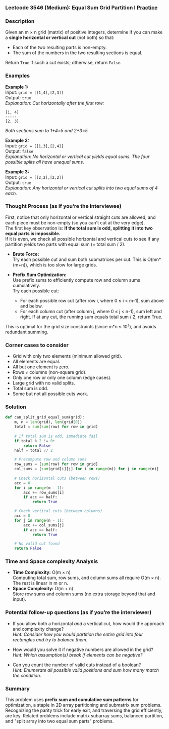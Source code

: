 ### Leetcode 3546 (Medium): Equal Sum Grid Partition I [Practice](https://leetcode.com/problems/equal-sum-grid-partition-i)

### Description  
Given an m × n grid (matrix) of positive integers, determine if you can make a **single horizontal or vertical cut** (not both) so that:
- Each of the two resulting parts is non-empty.
- The sum of the numbers in the two resulting sections is equal.

Return `True` if such a cut exists; otherwise, return `False`.

### Examples  

**Example 1:**  
Input: `grid = [[1,4],[2,3]]`  
Output: `true`  
*Explanation: Cut horizontally after the first row:*
```
[1, 4]
-----
[2, 3]
```
*Both sections sum to 1+4=5 and 2+3=5.*

**Example 2:**  
Input: `grid = [[1,3],[2,4]]`  
Output: `false`  
*Explanation: No horizontal or vertical cut yields equal sums. The four possible splits all have unequal sums.*

**Example 3:**  
Input: `grid = [[2,2],[2,2]]`  
Output: `true`  
*Explanation: Any horizontal or vertical cut splits into two equal sums of 4 each.*

### Thought Process (as if you’re the interviewee)  
First, notice that only horizontal or vertical straight cuts are allowed, and each piece must be non-empty (so you can't cut at the very edge).  
The first key observation is: **If the total sum is odd, splitting it into two equal parts is impossible.**  
If it is even, we check all possible horizontal and vertical cuts to see if any partition yields two parts with equal sum (= total sum / 2).

- **Brute Force:**  
  Try each possible cut and sum both submatrices per cut. This is O(mn\*(m+n)), which is too slow for large grids.

- **Prefix Sum Optimization:**  
  Use prefix sums to efficiently compute row and column sums cumulatively.  
  Try each possible cut:
    - For each possible row cut (after row i, where 0 ≤ i < m-1), sum above and below.
    - For each column cut (after column j, where 0 ≤ j < n-1), sum left and right.
  If at any cut, the running sum equals total sum / 2, return True.

This is optimal for the grid size constraints (since m\*n ≤ 10⁵), and avoids redundant summing.

### Corner cases to consider  
- Grid with only two elements (minimum allowed grid).
- All elements are equal.
- All but one element is zero.
- Rows ≠ columns (non-square grid).
- Only one row or only one column (edge cases).
- Large grid with no valid splits.
- Total sum is odd.
- Some but not all possible cuts work.

### Solution

```python
def can_split_grid_equal_sum(grid):
    m, n = len(grid), len(grid[0])
    total = sum(sum(row) for row in grid)
    
    # If total sum is odd, immediate fail
    if total % 2 != 0:
        return False
    half = total // 2

    # Precompute row and column sums
    row_sums = [sum(row) for row in grid]
    col_sums = [sum(grid[i][j] for i in range(m)) for j in range(n)]
    
    # Check horizontal cuts (between rows)
    acc = 0
    for i in range(m - 1):
        acc += row_sums[i]
        if acc == half:
            return True

    # Check vertical cuts (between columns)
    acc = 0
    for j in range(n - 1):
        acc += col_sums[j]
        if acc == half:
            return True

    # No valid cut found
    return False
```

### Time and Space complexity Analysis  

- **Time Complexity:** O(m × n)  
  Computing total sum, row sums, and column sums all require O(m × n). The rest is linear in m or n.
- **Space Complexity:** O(m + n)  
  Store row sums and column sums (no extra storage beyond that and input).

### Potential follow-up questions (as if you’re the interviewer)  

- If you allow both a horizontal *and* a vertical cut, how would the approach and complexity change?  
  *Hint: Consider how you would partition the entire grid into four rectangles and try to balance them.*

- How would you solve it if negative numbers are allowed in the grid?  
  *Hint: Which assumption(s) break if elements can be negative?*

- Can you count the number of valid cuts instead of a boolean?  
  *Hint: Enumerate all possible valid positions and sum how many match the condition.*

### Summary
This problem uses **prefix sum and cumulative sum patterns** for optimization, a staple in 2D array partitioning and submatrix sum problems. Recognizing the parity trick for early exit, and traversing the grid efficiently, are key. Related problems include matrix subarray sums, balanced partition, and "split array into two equal sum parts" problems.